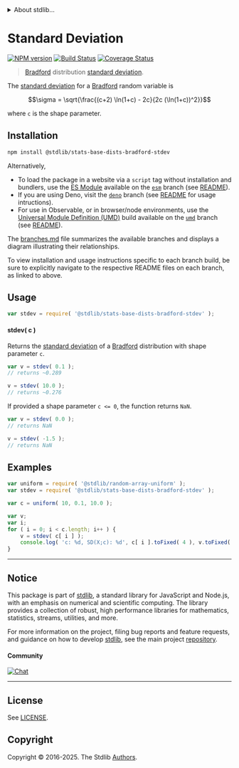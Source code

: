 <!--

@license Apache-2.0

Copyright (c) 2025 The Stdlib Authors.

Licensed under the Apache License, Version 2.0 (the "License");
you may not use this file except in compliance with the License.
You may obtain a copy of the License at

   http://www.apache.org/licenses/LICENSE-2.0

Unless required by applicable law or agreed to in writing, software
distributed under the License is distributed on an "AS IS" BASIS,
WITHOUT WARRANTIES OR CONDITIONS OF ANY KIND, either express or implied.
See the License for the specific language governing permissions and
limitations under the License.

-->


<details>
  <summary>
    About stdlib...
  </summary>
  <p>We believe in a future in which the web is a preferred environment for numerical computation. To help realize this future, we've built stdlib. stdlib is a standard library, with an emphasis on numerical and scientific computation, written in JavaScript (and C) for execution in browsers and in Node.js.</p>
  <p>The library is fully decomposable, being architected in such a way that you can swap out and mix and match APIs and functionality to cater to your exact preferences and use cases.</p>
  <p>When you use stdlib, you can be absolutely certain that you are using the most thorough, rigorous, well-written, studied, documented, tested, measured, and high-quality code out there.</p>
  <p>To join us in bringing numerical computing to the web, get started by checking us out on <a href="https://github.com/stdlib-js/stdlib">GitHub</a>, and please consider <a href="https://opencollective.com/stdlib">financially supporting stdlib</a>. We greatly appreciate your continued support!</p>
</details>

# Standard Deviation

[![NPM version][npm-image]][npm-url] [![Build Status][test-image]][test-url] [![Coverage Status][coverage-image]][coverage-url] <!-- [![dependencies][dependencies-image]][dependencies-url] -->

> [Bradford][bradford-distribution] distribution [standard deviation][standard-deviation].

<!-- Section to include introductory text. Make sure to keep an empty line after the intro `section` element and another before the `/section` close. -->

<section class="intro">

The [standard deviation][standard-deviation] for a [Bradford][bradford-distribution] random variable is

<!-- <equation class="equation" label="eq:bradford_stdev" align="center" raw="\sigma = \sqrt{\frac{(c+2) \ln(1+c) - 2c}{2c (\ln(1+c))^2}}" alt="Standard deviation for a Bradford distribution."> -->

```math
\sigma = \sqrt{\frac{(c+2) \ln(1+c) - 2c}{2c (\ln(1+c))^2}}
```

<!-- <div class="equation" align="center" data-raw-text="\sigma = \sqrt{\frac{(c+2) \ln(1+c) - 2c}{2c (\ln(1+c))^2}}" data-equation="eq:bradford_stdev">
    <img src="https://cdn.jsdelivr.net/gh/stdlib-js/stdlib@591cf9d5c3a0cd3c1ceec961e5c49d73a68374cb/lib/node_modules/@stdlib/stats/base/dists/bradford/stdev/docs/img/equation_bradford_stdev.svg" alt="Standard deviation for a Bradford distribution.">
    <br>
</div> -->

<!-- </equation> -->

where `c` is the shape parameter.

</section>

<!-- /.intro -->

<!-- Package usage documentation. -->

<section class="installation">

## Installation

```bash
npm install @stdlib/stats-base-dists-bradford-stdev
```

Alternatively,

-   To load the package in a website via a `script` tag without installation and bundlers, use the [ES Module][es-module] available on the [`esm`][esm-url] branch (see [README][esm-readme]).
-   If you are using Deno, visit the [`deno`][deno-url] branch (see [README][deno-readme] for usage intructions).
-   For use in Observable, or in browser/node environments, use the [Universal Module Definition (UMD)][umd] build available on the [`umd`][umd-url] branch (see [README][umd-readme]).

The [branches.md][branches-url] file summarizes the available branches and displays a diagram illustrating their relationships.

To view installation and usage instructions specific to each branch build, be sure to explicitly navigate to the respective README files on each branch, as linked to above.

</section>

<section class="usage">

## Usage

```javascript
var stdev = require( '@stdlib/stats-base-dists-bradford-stdev' );
```

#### stdev( c )

Returns the [standard deviation][standard-deviation] of a [Bradford][bradford-distribution] distribution with shape parameter `c`.

```javascript
var v = stdev( 0.1 );
// returns ~0.289

v = stdev( 10.0 );
// returns ~0.276
```

If provided a shape parameter `c <= 0`, the function returns `NaN`.

```javascript
var v = stdev( 0.0 );
// returns NaN

v = stdev( -1.5 );
// returns NaN
```

</section>

<!-- /.usage -->

<!-- Package usage notes. Make sure to keep an empty line after the `section` element and another before the `/section` close. -->

<section class="notes">

</section>

<!-- /.notes -->

<!-- Package usage examples. -->

<section class="examples">

## Examples

<!-- eslint no-undef: "error" -->

```javascript
var uniform = require( '@stdlib/random-array-uniform' );
var stdev = require( '@stdlib/stats-base-dists-bradford-stdev' );

var c = uniform( 10, 0.1, 10.0 );

var v;
var i;
for ( i = 0; i < c.length; i++ ) {
    v = stdev( c[ i ] );
    console.log( 'c: %d, SD(X;c): %d', c[ i ].toFixed( 4 ), v.toFixed( 4 ) );
}
```

</section>

<!-- /.examples -->

<!-- Section for related `stdlib` packages. Do not manually edit this section, as it is automatically populated. -->

<section class="related">

</section>

<!-- /.related -->

<!-- Section for all links. Make sure to keep an empty line after the `section` element and another before the `/section` close. -->


<section class="main-repo" >

* * *

## Notice

This package is part of [stdlib][stdlib], a standard library for JavaScript and Node.js, with an emphasis on numerical and scientific computing. The library provides a collection of robust, high performance libraries for mathematics, statistics, streams, utilities, and more.

For more information on the project, filing bug reports and feature requests, and guidance on how to develop [stdlib][stdlib], see the main project [repository][stdlib].

#### Community

[![Chat][chat-image]][chat-url]

---

## License

See [LICENSE][stdlib-license].


## Copyright

Copyright &copy; 2016-2025. The Stdlib [Authors][stdlib-authors].

</section>

<!-- /.stdlib -->

<!-- Section for all links. Make sure to keep an empty line after the `section` element and another before the `/section` close. -->

<section class="links">

[npm-image]: http://img.shields.io/npm/v/@stdlib/stats-base-dists-bradford-stdev.svg
[npm-url]: https://npmjs.org/package/@stdlib/stats-base-dists-bradford-stdev

[test-image]: https://github.com/stdlib-js/stats-base-dists-bradford-stdev/actions/workflows/test.yml/badge.svg?branch=main
[test-url]: https://github.com/stdlib-js/stats-base-dists-bradford-stdev/actions/workflows/test.yml?query=branch:main

[coverage-image]: https://img.shields.io/codecov/c/github/stdlib-js/stats-base-dists-bradford-stdev/main.svg
[coverage-url]: https://codecov.io/github/stdlib-js/stats-base-dists-bradford-stdev?branch=main

<!--

[dependencies-image]: https://img.shields.io/david/stdlib-js/stats-base-dists-bradford-stdev.svg
[dependencies-url]: https://david-dm.org/stdlib-js/stats-base-dists-bradford-stdev/main

-->

[chat-image]: https://img.shields.io/gitter/room/stdlib-js/stdlib.svg
[chat-url]: https://app.gitter.im/#/room/#stdlib-js_stdlib:gitter.im

[stdlib]: https://github.com/stdlib-js/stdlib

[stdlib-authors]: https://github.com/stdlib-js/stdlib/graphs/contributors

[umd]: https://github.com/umdjs/umd
[es-module]: https://developer.mozilla.org/en-US/docs/Web/JavaScript/Guide/Modules

[deno-url]: https://github.com/stdlib-js/stats-base-dists-bradford-stdev/tree/deno
[deno-readme]: https://github.com/stdlib-js/stats-base-dists-bradford-stdev/blob/deno/README.md
[umd-url]: https://github.com/stdlib-js/stats-base-dists-bradford-stdev/tree/umd
[umd-readme]: https://github.com/stdlib-js/stats-base-dists-bradford-stdev/blob/umd/README.md
[esm-url]: https://github.com/stdlib-js/stats-base-dists-bradford-stdev/tree/esm
[esm-readme]: https://github.com/stdlib-js/stats-base-dists-bradford-stdev/blob/esm/README.md
[branches-url]: https://github.com/stdlib-js/stats-base-dists-bradford-stdev/blob/main/branches.md

[stdlib-license]: https://raw.githubusercontent.com/stdlib-js/stats-base-dists-bradford-stdev/main/LICENSE

[bradford-distribution]: https://en.wikipedia.org/wiki/Bradford%27s_law

[standard-deviation]: https://en.wikipedia.org/wiki/Standard_deviation

</section>

<!-- /.links -->
